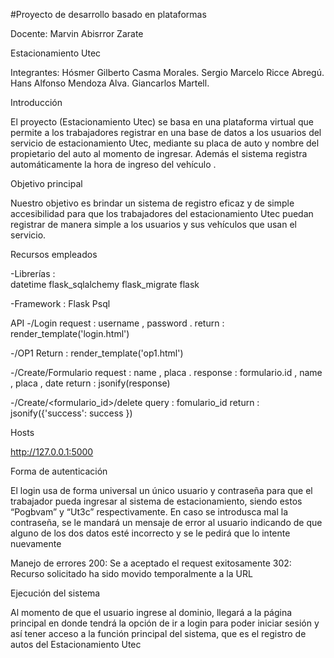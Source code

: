 #Proyecto de desarrollo basado en plataformas  

Docente: Marvin Abisrror Zarate

Estacionamiento Utec

Integrantes:
Hósmer Gilberto Casma Morales.
Sergio Marcelo Ricce Abregú.
Hans Alfonso Mendoza Alva.
Giancarlos Martell.


Introducción 

El proyecto (Estacionamiento Utec) se basa en una plataforma virtual que permite a los trabajadores registrar en una base de datos a los usuarios del servicio de estacionamiento Utec, mediante su placa de auto y nombre del propietario del auto al momento de ingresar. Además el sistema registra automáticamente la hora de ingreso del vehículo .

Objetivo principal

Nuestro objetivo es brindar un sistema de registro eficaz y de simple accesibilidad para que los trabajadores del estacionamiento Utec puedan registrar de manera simple a los usuarios y sus vehículos que usan el servicio. 



 
Recursos empleados

-Librerías :  
datetime
flask_sqlalchemy
flask_migrate
flask

-Framework :
Flask
Psql


API
-/Login 
request : username , password .
return : render_template('login.html')

-/OP1
Return : render_template('op1.html')


-/Create/Formulario
request : name , placa .
response : formulario.id , name , placa , date 
return : jsonify(response)

-/Create/<formulario_id>/delete
query : fomulario_id
return : jsonify({'success': success })


 Hosts

http://127.0.0.1:5000

Forma de autenticación

El login usa de forma universal un único usuario y contraseña para que el trabajador pueda ingresar al sistema de estacionamiento, siendo estos “Pogbvam” y “Ut3c” respectivamente. En caso se introdusca mal la contraseña, se le mandará un mensaje de error al usuario indicando de que alguno de los dos datos esté incorrecto y se le pedirá que lo intente nuevamente 

Manejo de errores
200: Se a aceptado el request exitosamente
302: Recurso solicitado ha sido movido temporalmente a la URL




Ejecución del sistema 

Al momento de que el usuario ingrese al dominio, llegará a la página principal en donde tendrá la opción de ir a login para poder iniciar sesión y así tener acceso a la función principal del sistema, que es el registro de autos del Estacionamiento Utec 

 
  
